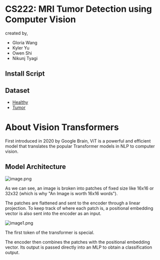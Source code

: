 # CS222: MRI Tumor Detection using Computer Vision
created by,
- Gloria Wang
- Kyler Yu
- Owen Shi 
- Nikunj Tyagi


## Install Script


## Dataset
- [Healthy](https://brain-development.org/ixi-dataset/)
- [Tumor](https://www.kaggle.com/datasets/denizkavi1/brain-tumor)

# About Vision Transformers
First introduced in 2020 by Google Brain, ViT is a powerful and efficient model that translates the popular Transformer models in NLP to computer vision.

## Model Architecture

![image.png](https://viso.ai/wp-content/uploads/2021/09/vision-transformer-vit.png)

As we can see, an image is broken into patches of fixed size like 16x16 or 32x32 (which is why "An Image is worth 16x16 words").

The patches are flattened and sent to the encoder through a linear projection. To keep track of where each patch is, a positional embedding vector is also sent into the encoder as an input.

![image1.png](https://github.com/lucidrains/vit-pytorch/raw/main/images/vit.gif)

The first token of the transformer is special.

The encoder then combines the patches with the positional embedding vector. Its output is passed directly into an MLP to obtain a classification output.
